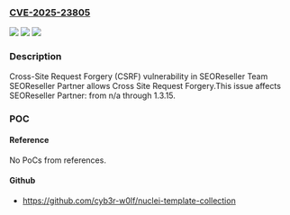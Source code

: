 ### [CVE-2025-23805](https://cve.mitre.org/cgi-bin/cvename.cgi?name=CVE-2025-23805)
![](https://img.shields.io/static/v1?label=Product&message=SEOReseller%20Partner&color=blue)
![](https://img.shields.io/static/v1?label=Version&message=n%2Fa%3C%3D%201.3.15%20&color=brighgreen)
![](https://img.shields.io/static/v1?label=Vulnerability&message=CWE-352%20Cross-Site%20Request%20Forgery%20(CSRF)&color=brighgreen)

### Description

Cross-Site Request Forgery (CSRF) vulnerability in SEOReseller Team SEOReseller Partner allows Cross Site Request Forgery.This issue affects SEOReseller Partner: from n/a through 1.3.15.

### POC

#### Reference
No PoCs from references.

#### Github
- https://github.com/cyb3r-w0lf/nuclei-template-collection

